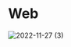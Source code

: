 

# Web
![2022-11-27 (3)](https://user-images.githubusercontent.com/94052079/204176152-004d61cf-6aa1-4694-85d8-1db7be003375.png)

